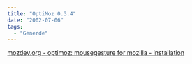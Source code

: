 ```yaml
---
title: "OptiMoz 0.3.4"
date: "2002-07-06"
tags:
  - "Generde"
---
```


[mozdev.org - optimoz: mousegesture for mozilla - installation](http://optimoz.mozdev.org/gestures/installation.html)

